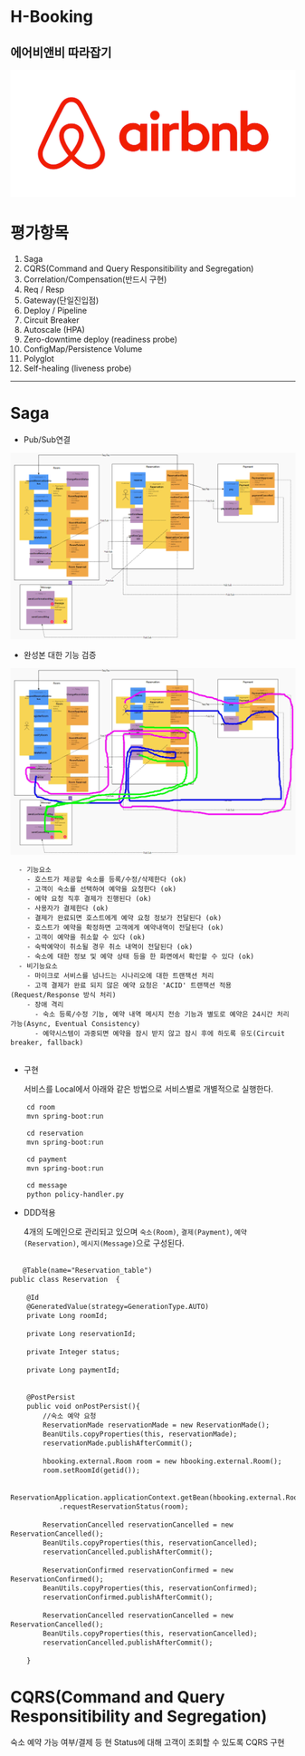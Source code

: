 # H-Booking
에어비앤비 따라잡기
-----
<img src ="/Images/c9e64cd1-4307-4f74-8f3d-0bef898e2eff.jpg" width ="700">

# 평가항목
1. Saga
2. CQRS(Command and Query Responsitibility and Segregation)
3. Correlation/Compensation(반드시 구현)
4. Req / Resp
5. Gateway(단일진입점)
6. Deploy / Pipeline
7. Circuit Breaker
8. Autoscale (HPA)
9. Zero-downtime deploy (readiness probe)
10. ConfigMap/Persistence Volume
11. Polyglot
12. Self-healing (liveness probe)
   
----
# Saga
+ Pub/Sub연결
<img src = 'Images/pubsub.png'>

+ 완성본 대한 기능 검증
<img src = 'Images/기능검증.jpg'>

```
  - 기능요소
    - 호스트가 제공할 숙소를 등록/수정/삭제한다 (ok)
    - 고객이 숙소를 선택하여 예약을 요청한다 (ok)
    - 예약 요청 직후 결제가 진행된다 (ok)
    - 사용자가 결제한다 (ok)
    - 결제가 완료되면 호스트에게 예약 요청 정보가 전달된다 (ok)
    - 호스트가 예약을 확정하면 고객에게 예약내역이 전달된다 (ok)
    - 고객이 예약을 취소할 수 있다 (ok)
    - 숙박예약이 취소될 경우 취소 내역이 전달된다 (ok)
    - 숙소에 대한 정보 및 예약 상태 등을 한 화면에서 확인할 수 있다 (ok)
  - 비기능요소
    - 마이크로 서비스를 넘나드는 시나리오에 대한 트랜잭션 처리
    - 고객 결제가 완료 되지 않은 예약 요청은 'ACID' 트랜잭션 적용(Request/Response 방식 처리)
    - 장애 격리
      - 숙소 등록/수정 기능, 예약 내역 메시지 전송 기능과 별도로 예약은 24시간 처리 가능(Async, Eventual Consistency)
      - 예약시스템이 과중되면 예약을 잠시 받지 않고 잠시 후에 하도록 유도(Circuit breaker, fallback)
  
  ```
  
+ 구현<p>
   서비스를 Local에서 아래와 같은 방법으로 서비스별로 개별적으로 실행한다.
   
```
    cd room
    mvn spring-boot:run
```
```
    cd reservation
    mvn spring-boot:run 
```
```
    cd payment
    mvn spring-boot:run  
```
```
    cd message
    python policy-handler.py 
```

+ DDD적용<p>
    4개의 도메인으로 관리되고 있으며 `숙소(Room)`, `결제(Payment)`, `예약(Reservation)`, `메시지(Message)`으로 구성된다.
 
```
   
   @Table(name="Reservation_table")
public class Reservation  {

    @Id
    @GeneratedValue(strategy=GenerationType.AUTO)
    private Long roomId;

    private Long reservationId;

    private Integer status;

    private Long paymentId;


    @PostPersist
    public void onPostPersist(){
        //숙소 예약 요청
    	ReservationMade reservationMade = new ReservationMade();
        BeanUtils.copyProperties(this, reservationMade);
        reservationMade.publishAfterCommit();
        
        hbooking.external.Room room = new hbooking.external.Room();
        room.setRoomId(getid());
        
        ReservationApplication.applicationContext.getBean(hbooking.external.RoomService.class)
            .requestReservationStatus(room);

        ReservationCancelled reservationCancelled = new ReservationCancelled();
        BeanUtils.copyProperties(this, reservationCancelled);
        reservationCancelled.publishAfterCommit();

        ReservationConfirmed reservationConfirmed = new ReservationConfirmed();
        BeanUtils.copyProperties(this, reservationConfirmed);
        reservationConfirmed.publishAfterCommit();

        ReservationCancelled reservationCancelled = new ReservationCancelled();
        BeanUtils.copyProperties(this, reservationCancelled);
        reservationCancelled.publishAfterCommit();

    }
```
   
# CQRS(Command and Query Responsitibility and Segregation)

숙소 예약 가능 여부/결제 등 현 Status에 대해 고객이 조회할 수 있도록 CQRS 구현
   
